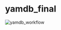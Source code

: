 # yamdb_final
![yamdb_workflow](https://github.com/antonzubar/yamdb_final/workflows/yamdb_workflow.yaml/badge.svg)
